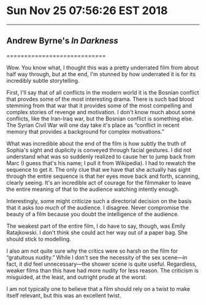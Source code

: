 # Sun Nov 25 07:56:26 EST 2018
----------------------------
## Andrew Byrne's _In Darkness_
============================

Wow. You know what, I thought this was a pretty underrated film from about half
way through, but at the end, I'm stunned by how underrated it is for its
incredibly subtle storytelling.

First, I'll say that of all conflicts in the modern world it is the Bosnian
conflict that provdes some of the most interesting drama. There is such bad
blood stemming from that war that it provides some of the most compelling and
complex stories of revenge and motivation. I don't know much about some
conflicts, like the Iran-Iraq war, but the Bosnian conflict is something else.
The Syrian Civil War will one day take it's place as “conflict in recent memory
that provides a background for complex motivations.”

What was incredible about the end of the film is how subtly the truth of
Sophia's sight and duplicity is conveyed through facial gestures. I did not
understand what was so suddenly realized to cause her to jump back from Marc (I
guess that's his name; I pull it from Wikipedia). I had to rewatch the sequence
to get it. The only clue that we have that she actually has sight through the
entire sequence is that her eyes move back and forth, scanning, clearly seeing.
It's an incredible act of courage for the filmmaker to leave the entire meaning
of that to the audience watching intently enough.

Interestingly, some might criticize such a directorial decision on the basis
that it asks _too much_ of the audience. I disagree. Never compromise the beauty
of a film because you doubt the intelligence of the audience.

The weakest part of the entire film, I do have to say, though, was Emily
Ratajkowski. I don't think she could act her way out of a paper bag. She should
stick to modelling.

I also am not quite sure why the critics were so harsh on the film for
“gratuitous nudity.” While I don't see the necessity of the sex scene—in fact,
it _did_ feel unnecessary—the shower scene is quite useful. Regardless, weaker
films than this have had more nudity for less reason. The criticism is
misguided, at the least, and outright prude at the worst.

I am not typically one to believe that a film should rely on a twist to make
itself relevant, but this was an excellent twist.
